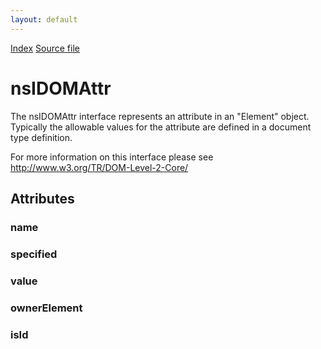 ```yaml
---
layout: default
---
```

<div id='links'><a href="../index.html">Index</a>
<a href="http://dxr.mozilla.org/mozilla-central/source/dom/interfaces/core/nsIDOMAttr.idl">Source file</a>
</div>

# nsIDOMAttr #
  
The nsIDOMAttr interface represents an attribute in an "Element" object.   
Typically the allowable values for the attribute are defined in a document   
type definition.  
  
For more information on this interface please see   
http://www.w3.org/TR/DOM-Level-2-Core/  
  

## Attributes ##

### name ###

### specified ###

### value ###

### ownerElement ###

### isId ###
